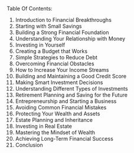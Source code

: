 Table Of Contents:

1. Introduction to Financial Breakthroughs
2. Starting with Small Savings
3. Building a Strong Financial Foundation
4. Understanding Your Relationship with Money 
5. Investing in Yourself
6. Creating a Budget that Works
7. Simple Strategies to Reduce Debt
8. Overcoming Financial Obstacles
9. How to Increase Your Income Streams
10. Building and Maintaining a Good Credit Score
11. Making Smart Investment Decisions
12. Understanding Different Types of Investments 
13. Retirement Planning and Saving for the Future
14. Entrepreneurship and Starting a Business
15. Avoiding Common Financial Mistakes
16. Protecting Your Wealth and Assets
17. Estate Planning and Inheritance
18. Investing in Real Estate
19. Mastering the Mindset of Wealth 
20. Achieving Long-Term Financial Success
21. Conclusion
